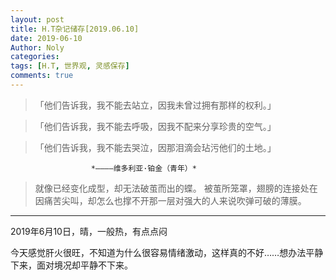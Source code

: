 ```yaml
---
layout: post
title: H.T杂记储存[2019.06.10]
date: 2019-06-10
Author: Noly
categories: 
tags: [H.T, 世界观, 灵感保存]
comments: true
---
```


>「他们告诉我，我不能去站立，因我未曾过拥有那样的权利。」

>「他们告诉我，我不能去呼吸，因我不配来分享珍贵的空气。」

>「他们告诉我，我不能去哭泣，因那泪滴会玷污他们的土地。」

                      *————维多利亚·铂金（青年）*
                      
                      
                      
                      
>就像已经变化成型，却无法破茧而出的蝶。
>被茧所笼罩，翅膀的连接处在因痛苦尖叫，却怎么也撑不开那一层对强大的人来说吹弹可破的薄膜。




***



2019年6月10日，晴，一般热，有点点闷

今天感觉肝火很旺，不知道为什么很容易情绪激动，这样真的不好……想办法平静下来，面对境况却平静不下来。
